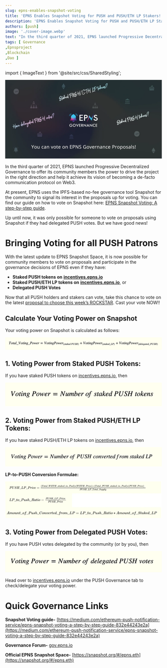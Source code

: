 ```yaml
---
slug: epns-enables-snapshot-voting
title: 'EPNS Enables Snapshot Voting for PUSH and PUSH/ETH LP Stakers!'
description: 'EPNS Enables Snapshot Voting for PUSH and PUSH/ETH LP Stakers!'
authors: [push]
image: './cover-image.webp'
text: "In the third quarter of 2021, EPNS launched Progressive Decentralized Governance to offer its community members the power to drive the project in the right direction and help it achieve its vision of becoming a de-facto communication protocol on Web3."
tags: [ Governance
,Epnsproject
,Blockchain
,Dao ]
---
```


import { ImageText } from '@site/src/css/SharedStyling';

![Cover image of EPNS Enables Snapshot Voting for PUSH and PUSH/ETH LP Stakers!](./cover-image.webp)

<!--truncate-->

In the third quarter of 2021, EPNS launched Progressive Decentralized Governance to offer its community members the power to drive the project in the right direction and help it achieve its vision of becoming a de-facto communication protocol on Web3.

At present, EPNS uses the IPFS-based no-fee governance tool Snapshot for the community to signal its interest in the proposals up for voting. You can find our guide on how to vote on Snapshot here: [EPNS Snapshot Voting: A step-by-step guide](https://medium.com/ethereum-push-notification-service/epns-snapshot-voting-a-step-by-step-guide-832e44243e2a).

Up until now, it was only possible for someone to vote on proposals using Snapshot if they had delegated PUSH votes. But we have good news!

# Bringing Voting for all PUSH Patrons

With the latest update to EPNS Snapshot Space, it is now possible for community members to vote on proposals and participate in the governance decisions of EPNS even if they have:

- **Staked PUSH tokens on** [**incentives.epns.io**](http://incentives.epns.io)
- **Staked PUSH/ETH LP tokens on** [**incentives.epns.io**](http://incentives.epns.io), or
- **Delegated PUSH Votes**

Now that all PUSH holders and stakers can vote, take this chance to vote on the latest [proposal to choose this week’s ROCKSTAR](https://snapshot.org/#/epns.eth/proposal/0xee6809168a52ac203770958eb83de3c0fd90cd5fe1a4fcf54d902b1a10ffbfc0). Cast your vote NOW!!

## Calculate Your Voting Power on Snapshot

Your voting power on Snapshot is calculated as follows:

![First image of EPNS Enables Snapshot Voting for PUSH and PUSH/ETH LP Stakers!](./image-1.webp)

## 1\. Voting Power from Staked PUSH Tokens:

If you have staked PUSH tokens on [incentives.epns.io](http://incentives.epns.io), then

![Second image of EPNS Enables Snapshot Voting for PUSH and PUSH/ETH LP Stakers!](./image-2.webp)

## 2\. Voting Power from Staked PUSH/ETH LP Tokens:

If you have staked PUSH/ETH LP tokens on [incentives.epns.io](http://incentives.epns.io), then

![Third image of EPNS Enables Snapshot Voting for PUSH and PUSH/ETH LP Stakers!](./image-3.webp)

**LP-to-PUSH Conversion Formulae:**

![Fourth image of EPNS Enables Snapshot Voting for PUSH and PUSH/ETH LP Stakers!](./image-4.webp)

## 3\. Voting Power from Delegated PUSH Votes:

If you have PUSH votes delegated by the community (or by you), then

![Fifth image of EPNS Enables Snapshot Voting for PUSH and PUSH/ETH LP Stakers!](./image-5.webp)

Head over to [incentives.epns.io](http://incentives.epns.io) under the PUSH Governance tab to check/delegate your voting power.

# Quick Governance Links

**Snapshot Voting guide-** [https://medium.com/ethereum-push-notification-service/epns-snapshot-voting-a-step-by-step-guide-832e44243e2a](https://medium.com/ethereum-push-notification-service/epns-snapshot-voting-a-step-by-step-guide-832e44243e2a)

**Governance Forum-** [gov.epns.io](https://gov.epns.io/)

**Official EPNS Snapshot Space-** [https://snapshot.org/#/epns.eth](https://snapshot.org/#/epns.eth)
